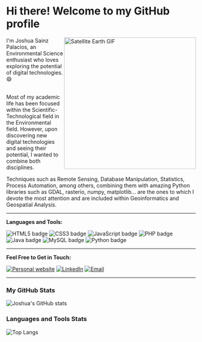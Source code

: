 # Hi there! Welcome to my GitHub profile
<img align="right" width="350px" height="350px" alt="Satellite Earth GIF" src="https://media.giphy.com/media/3ohs873OdgNQGu017G/giphy.gif">
<div align="left">
I'm Joshua Sainz Palacios, an Environmental Science enthusiast who loves exploring the potential of digital technologies. 😄
</br><br>

Most of my academic life has been focused within the Scientific-Technological field in the Environmental field. However, upon discovering new digital technologies and seeing their potential, I wanted to combine both disciplines.

Techniques such as Remote Sensing, Database Manipulation, Statistics, Process Automation, among others, combining them with amazing Python libraries such as GDAL, rasterio, numpy, matplotlib... are the ones to which I devote the most attention and are included within Geoinformatics and Geospatial Analysis.
</div>

---

**Languages and Tools:**

![HTML5 badge](https://img.shields.io/badge/HTML-5-orange) ![CSS3 badge](https://img.shields.io/badge/CSS-3-blue) ![JavaScript badge](https://img.shields.io/badge/JavaScript-ES6-yellow) ![PHP badge](https://img.shields.io/badge/PHP-8-purple) ![Java badge](https://img.shields.io/badge/Java-17-red) ![MySQL badge](https://img.shields.io/badge/SQL-MySQL-lightgrey) ![Python badge](https://img.shields.io/badge/Python-3.10-blue)

---

**Feel Free to Get in Touch:**

[![Personal website](https://img.icons8.com/fluent/48/000000/domain.png)](http://www.joshuasainzweb.com)
[![LinkedIn](https://img.icons8.com/fluent/48/000000/linkedin.png)](https://www.linkedin.com/in/joshua-sainz-palacios-791688186/)
[![Email](https://img.icons8.com/fluent/48/000000/gmail.png)](mailto:joshuasainz95@gmail.com)


---

### My GitHub Stats

![Joshua's GitHub stats](https://github-readme-stats.vercel.app/api?username=joshuasp95&show_icons=true&theme=radical)

### Languages and Tools Stats

![Top Langs](https://github-readme-stats.vercel.app/api/top-langs/?username=joshuasp95&layout=compact&langs_count=8)

